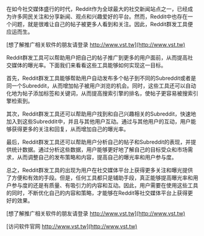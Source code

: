 在如今社交媒体盛行的时代，Reddit作为全球最大的社交新闻站点之一，已经成为许多网民关注和分享新闻、观点和兴趣爱好的平台。然而，Reddit中也存在一个问题，就是很难让自己的帖子被更多人看到和关注。因此，Reddit群发工具便应运而生。

[想了解推广相关软件的朋友请登录 http://www.vst.tw](http://www.vst.tw)

Reddit群发工具可以帮助用户把自己的帖子推广到更多的用户面前，从而提高社交媒体的曝光率。下面我们来看看这些工具能够如何实现这一目标。

首先，Reddit群发工具能够帮助用户自动发布多个帖子到不同的Subreddit或者是同一个Subreddit，从而增加帖子被用户浏览的机会。同时，这些工具还可以自动化地为帖子添加标签和关键词，从而提高搜索引擎的排名，使帖子更容易被搜索引擎检索到。

其次，Reddit群发工具还可以帮助用户找到和自己兴趣相关的Subreddit，快速地加入到这些Subreddit中，并且与其他用户互动。通过与其他用户的互动，用户能够获得更多的关注和回复，从而增加自己的曝光率。

最后，Reddit群发工具还可以帮助用户分析自己的帖子和Subreddit的表现，并提供统计数据。通过分析这些数据，用户能够更好地了解自己的目标受众和市场需求，从而调整自己的发布策略和内容，提高自己的曝光率和用户参与度。

总之，Reddit群发工具的出现为用户在社交媒体平台上获得更多关注和曝光提供了方便和有效的手段。但是，任何工具都只是辅助手段，真正能够提高曝光率和用户参与度的还是有质量、有吸引力的内容和互动。因此，用户需要在使用这些工具的同时，不断优化自己的内容和策略，才能够在Reddit等社交媒体平台上获得更好的效果。

[想了解推广相关软件的朋友请登录 http://www.vst.tw](http://www.vst.tw)


[访问软件官网 http://www.vst.tw](http://www.vst.tw)
